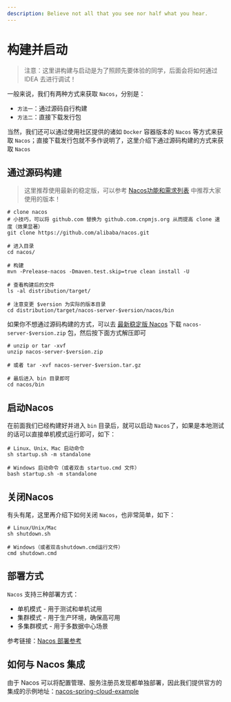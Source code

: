 ```yaml
---
description: Believe not all that you see nor half what you hear.
---
```


# 构建并启动

> 注意：这里讲构建与启动是为了照顾先要体验的同学，后面会将如何通过 IDEA 去进行调试！

一般来说，我们有两种方式来获取 `Nacos`，分别是：

* `方法一`：通过源码自行构建
* `方法二`：直接下载发行包

当然，我们还可以通过使用社区提供的诸如 `Docker` 容器版本的 `Nacos` 等方式来获取 `Nacos`；直接下载发行包就不多作说明了，这里介绍下通过源码构建的方式来获取 `Nacos`

## **通过源码构建**

> 这里推荐使用最新的稳定版，可以参考 [Nacos功能和需求列表](https://nacos.io/zh-cn/docs/feature-list.html) 中推荐大家使用的版本！

```text
# clone nacos
# 小技巧，可以将 github.com 替换为 github.com.cnpmjs.org 从而提高 clone 速度（效果显著）
git clone https://github.com/alibaba/nacos.git

# 进入目录
cd nacos/

# 构建
mvn -Prelease-nacos -Dmaven.test.skip=true clean install -U

# 查看构建后的文件
ls -al distribution/target/

# 注意变更 $version 为实际的版本目录
cd distribution/target/nacos-server-$version/nacos/bin
```

如果你不想通过源码构建的方式，可以去 [最新稳定版 Nacos](https://github.com/alibaba/nacos/releases) 下载 `nacos-server-$version.zip` 包，然后按下面方式解压即可

```text
# unzip or tar -xvf
unzip nacos-server-$version.zip

# 或者 tar -xvf nacos-server-$version.tar.gz 

# 最后进入 bin 目录即可
cd nacos/bin
```

## **启动Nacos**

在前面我们已经构建好并进入 `bin` 目录后，就可以启动 `Nacos`了，如果是本地测试的话可以直接单机模式运行即可，如下：

```text
# Linux、Unix、Mac 启动命令
sh startup.sh -m standalone

# Windows 启动命令（或者双击 startuo.cmd 文件）
bash startup.sh -m standalone
```

## **关闭Nacos**

有头有尾，这里再介绍下如何关闭 `Nacos`，也非常简单，如下：

```text
# Linux/Unix/Mac
sh shutdown.sh

# Windows（或者双击shutdown.cmd运行文件）
cmd shutdown.cmd
```

## **部署方式**

`Nacos` 支持三种部署方式：

* 单机模式 - 用于测试和单机试用
* 集群模式 - 用于生产环境，确保高可用
* 多集群模式 - 用于多数据中心场景

参考链接：[Nacos 部署参考](https://nacos.io/zh-cn/docs/deployment.html)

## **如何与 Nacos 集成**

由于 Nacos 可以将配置管理、服务注册员发现都单独部署，因此我们提供官方的集成的示例地址：[nacos-spring-cloud-example](https://github.com/nacos-group/nacos-examples/tree/master/nacos-spring-cloud-example)

